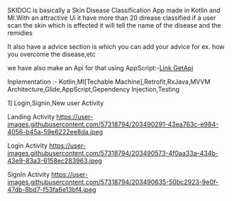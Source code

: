 SKIDOC is basically a Skin Disease Classification App made in Kotlin and Ml.With an attractive Ui it have more than 20 direase classified if a user scan the skin which is effected it will tell the name of the disease and the remidies

It also have a advice section is which you can add your advice for ex. how you overcome the disease,etc 

we have also make an Api for that using AppScript:-[Link GetApi](https://script.google.com/macros/s/AKfycbxGkeghoETMHlV94q9RitHC98kHeeBnLhLMipbi3mRy2f4v8O_m-10R_RpvJ0snRYel/exec)

Inplementation :- Kotlin,Ml[Techable Machine],Retrofit,RxJava,MVVM Architecture,Glide,AppScript,Gependency Injection,Testing

1] Login,Signin,New user Activity
 
  Landing Activity
  https://user-images.githubusercontent.com/57318794/203490291-43ea763c-e984-4056-b45a-59e6222ee8da.jpeg
  
  Login Activity
  https://user-images.githubusercontent.com/57318794/203490573-4f0aa33a-434b-43e9-83a3-6158ec283963.jpeg
  
  SignIn Activity
  https://user-images.githubusercontent.com/57318794/203490635-50bc2923-9e0f-47db-8bd7-f53fa6e13bf4.jpeg
  
